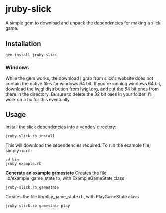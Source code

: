 # jruby-slick
A simple gem to download and unpack the dependencies for making a slick game.

## Installation

    gem install jruby-slick

### Windows
While the gem works, the download I grab from slick's website does not contain the native files for windows 64 bit. If you're running windows 64 bit, download the lwjgl distribution from lwjgl.org, and put the 64 bit ones from there in the directory. Be sure to delete the 32 bit ones in your folder. I'll work on a fix for this eventually.

## Usage

Install the slick dependencies into a vendor/ directory:

    jruby-slick.rb install

This will download the dependencies required. To run the example file, simply run it:

    cd bin
    jruby example.rb


**Generate an example gamestate**
Creates the file lib/example_game_state.rb, with ExampleGameState class

    jruby-slick.rb gamestate

Creates the file lib/play_game_state.rb, with PlayGameState class

    jruby-slick.rb gamestate play
